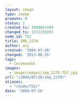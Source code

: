 ```yaml
---
layout: image
type: image
promote: 0
status: 1
created_ts: 1090861449
changed_ts: 1372159393
node_id: 752
title: IMG_2270
author: anj
created: '2004-07-26'
changed: '2013-06-25'
tags:
  - Coromandel
images:
  - image/images/img_2270-752.jpg
url: "/2004/07/26/img_2270/"
aliases:
  - "/node/752/"
date: '2004-07-26'
---
```


